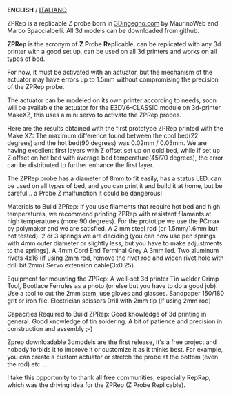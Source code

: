 **ENGLISH** / [ITALIANO](README(IT).md)

ZPRep is a replicable Z probe born in [3Dingegno.com](http://3dingegno.com/blog/) by MaurinoWeb and Marco Spaccialbelli. All 3d models can be downloaded from github.

**ZPRep** is the acronym of **Z** **P**robe **Rep**licable, can be replicated with any 3d printer with a good set up, can be used on all 3d printers and works on all types of bed.

For now, it must be activated with an actuator, but the mechanism of the actuator may have errors up to 1.5mm without compromising the precision of the ZPRep probe.

The actuator can be modeled on its own printer according to needs, soon will be available the actuator for the E3DV6-CLASSIC module on 3d-printer MakeXZ, this uses a mini servo to activate the ZPRep probes.

Here are the results obtained with the first prototype ZPRep printed with the Make XZ: 
The maximum difference found between the cool bed(22 degrees) and the hot bed(90 degrees) was 0.02mm / 0.03mm. We are having excellent first layers with Z offset set up on cold bed, while if set up Z offset on hot bed with average bed temperature(45/70 degrees), the error can be distributed to further enhance the first layer.

The ZPRep probe has a diameter of 8mm to fit easily, has a status LED, can be used on all types of bed, and you can print it and build it at home, but be careful... a Probe Z malfunction it could be dangerous!

Materials to Build ZPRep:
If you use filaments that require hot bed and high temperatures, we recommend printing ZPRep with resistant filaments at high temperatures (more 90 degrees). For the prototipe we use the PCmax by polymaker and we are satisfied.
A 2 mm steel rod (or 1.5mm/1.6mm but not tested). 2 or 3 springs we are deciding (you can now use pen springs with 4mm outer diameter or slightly less, but you have to make adjustments to the springs).
A 4mm Cord End Terminal Grey
A 3mm led.
Two aluminum rivets 4x16 (if using 2mm rod, remove the rivet rod and widen rivet hole with drill bit 2mm)
Servo extension cable(3x0.25).

Equipment for mounting the ZPRep:
A well-set 3d printer Tin welder Crimp Tool, Bootlace Ferrules as a photo (or else but you have to do a good job).
Use a tool to cut the 2mm stem, use gloves and glasses.
Sandpaper 150/180 grit or iron file.
Electrician scissors Drill with 2mm tip (if using 2mm rod)

Capacities Required to Build ZPRep:
Good knowledge of 3d printing in general.
Good knowledge of tin soldering.
A bit of patience and precision in construction and assembly ;-)

Zprep downloadable 3dmodels are the first release, it's a free project and nobody forbids it to improve it or customize it as it thinks best. For example, you can create a custom actuator or stretch the probe at the bottom (even the rod) etc ...

I take this opportunity to thank all free communities, especially RepRap, which was the driving idea for the ZPRep (Z Probe Replicable).
